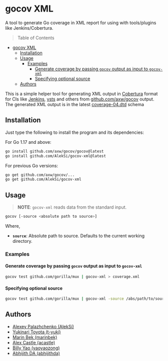 # gocov XML

A tool to generate Go coverage in XML report for using with tools/plugins like Jenkins/Cobertura.

> Table of Contents

- [gocov XML](#gocov-xml)
  - [Installation](#installation)
  - [Usage](#usage)
    - [Examples](#examples)
      - [Generate coverage by passing `gocov` output as input to `gocov-xml`](#generate-coverage-by-passing-gocov-output-as-input-to-gocov-xml)
      - [Specifying optional source](#specifying-optional-source)
  - [Authors](#authors)

This is a simple helper tool for generating XML output in [Cobertura](http://cobertura.sourceforge.net/) format
for CIs like [Jenkins](https://wiki.jenkins-ci.org/display/JENKINS/Cobertura+Plugin), [vsts](https://www.visualstudio.com/team-services) and others
from [github.com/axw/gocov](https://github.com/axw/gocov) output.
The generated XML output is in the latest [coverage-04.dtd](http://cobertura.sourceforge.net/xml/coverage-04.dtd) schema

## Installation

Just type the following to install the program and its dependencies:

For Go 1.17 and above:

```bash
go install github.com/axw/gocov/gocov@latest
go install github.com/AlekSi/gocov-xml@latest
```

For previous Go versions:

```bash
go get github.com/axw/gocov/...
go get github.com/AlekSi/gocov-xml
```

## Usage

> **NOTE**: `gocov-xml` reads data from the standard input.

```bash
gocov [-source <absolute path to source>]
```

Where,

- **`source`**: Absolute path to source. Defaults to the current working directory.

### Examples

#### Generate coverage by passing `gocov` output as input to `gocov-xml`

```bash
gocov test github.com/gorilla/mux | gocov-xml > coverage.xml
```

#### Specifying optional source

```bash
gocov test github.com/gorilla/mux | gocov-xml -source /abs/path/to/source > coverage.xml
```

## Authors

- [Alexey Palazhchenko (AlekSi)](https://github.com/AlekSi)
- [Yukinari Toyota (t-yuki)](https://github.com/t-yuki)
- [Marin Bek (marinbek)](https://github.com/marinbek)
- [Alex Castle (acastle)](https://github.com/acastle)
- [Billy Yao (yaoyaozong)](https://github.com/yaoyaozong)
- [Abhijith DA (abhijithda)](https://github.com/abhijithda)
